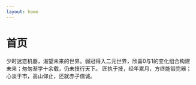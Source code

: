 ```yaml
---
layout: home
---
```

# 首页

少时迷恋机器，渴望未来的世界。弱冠得入二元世界，欣喜0与1的变化组合构建未来；匆匆渐学十余载，仍未技行天下。
匠执于技，经年累月，方终能锻完器；心淡于市，高山仰止，还就赤子值诚。
